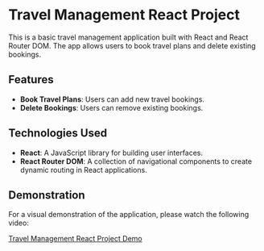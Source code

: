 # Travel Management React Project

This is a basic travel management application built with React and React Router DOM. The app allows users to book travel plans and delete existing bookings.

## Features

- **Book Travel Plans**: Users can add new travel bookings.
- **Delete Bookings**: Users can remove existing bookings.

## Technologies Used

- **React**: A JavaScript library for building user interfaces.
- **React Router DOM**: A collection of navigational components to create dynamic routing in React applications.

## Demonstration

For a visual demonstration of the application, please watch the following video:

[Travel Management React Project Demo](https://youtu.be/312OMKZoJPs?si=JLUO5hkTN_KRoJfX)


